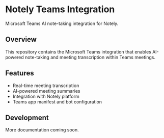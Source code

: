 # Notely Teams Integration

Microsoft Teams AI note-taking integration for Notely.

## Overview

This repository contains the Microsoft Teams integration that enables AI-powered note-taking and meeting transcription within Teams meetings.

## Features

- Real-time meeting transcription
- AI-powered meeting summaries
- Integration with Notely platform
- Teams app manifest and bot configuration

## Development

More documentation coming soon.